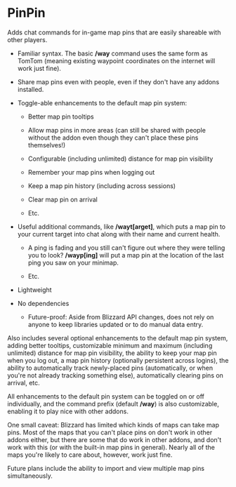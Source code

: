 # PinPin

Adds chat commands for in-game map pins that are easily shareable with other players.

* Familiar syntax. The basic **/way** command uses the same form as TomTom (meaning existing waypoint coordinates on the internet will work just fine).

* Share map pins even with people, even if they don't have any addons installed.

* Toggle-able enhancements to the default map pin system:

  * Better map pin tooltips
  
  * Allow map pins in more areas (can still be shared with people without the addon even though they can't place these pins themselves!)

  * Configurable (including unlimited) distance for map pin visibility
  
  * Remember your map pins when logging out
  
  * Keep a map pin history (including across sessions)
  
  * Clear map pin on arrival
  
  * Etc.

* Useful additional commands, like **/wayt[arget]**, which puts a map pin to your current target into chat along with their name and current health.

  * A ping is fading and you still can't figure out where they were telling you to look? **/wayp[ing]** will put a map pin at the location of the last ping you saw on your minimap.
  
  * Etc.

* Lightweight

* No dependencies
  
  * Future-proof: Aside from Blizzard API changes, does not rely on anyone to keep libraries updated or to do manual data entry.

Also includes several optional enhancements to the default map pin system, adding better tooltips, customizable minimum and maximum (including unlimited) distance for map pin visibility, the ability to keep your map pin when you log out, a map pin history (optionally persistent across logins), the ability to automatically track newly-placed pins (automatically, or when you're not already tracking something else), automatically clearing pins on arrival, etc.

All enhancements to the default pin system can be toggled on or off individually, and the command prefix (default **/way**) is also customizable, enabling it to play nice with other addons.

One small caveat: Blizzard has limited which kinds of maps can take map pins. Most of the maps that you can't place pins on don't work in other addons either, but there are some that do work in other addons, and don't work with this (or with the built-in map pins in general). Nearly all of the maps you're likely to care about, however, work just fine.

Future plans include the ability to import and view multiple map pins simultaneously.
